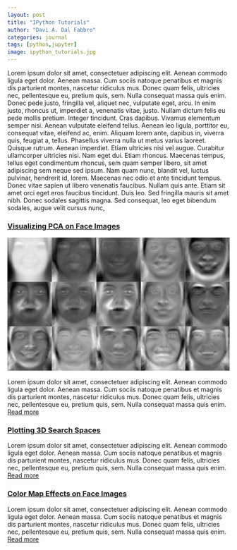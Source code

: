 ```yaml
---
layout: post
title: "IPython Tutorials"
author: "Davi A. Dal Fabbro"
categories: journal
tags: [python,jupyter]
image: ipython_tutorials.jpg
---
```


Lorem ipsum dolor sit amet, consectetuer adipiscing elit. Aenean commodo ligula eget dolor. Aenean massa. Cum sociis natoque penatibus et magnis dis parturient montes, nascetur ridiculus mus. Donec quam felis, ultricies nec, pellentesque eu, pretium quis, sem. Nulla consequat massa quis enim. Donec pede justo, fringilla vel, aliquet nec, vulputate eget, arcu. In enim justo, rhoncus ut, imperdiet a, venenatis vitae, justo. Nullam dictum felis eu pede mollis pretium. Integer tincidunt. Cras dapibus. Vivamus elementum semper nisi. Aenean vulputate eleifend tellus. Aenean leo ligula, porttitor eu, consequat vitae, eleifend ac, enim. Aliquam lorem ante, dapibus in, viverra quis, feugiat a, tellus. Phasellus viverra nulla ut metus varius laoreet. Quisque rutrum. Aenean imperdiet. Etiam ultricies nisi vel augue. Curabitur ullamcorper ultricies nisi. Nam eget dui. Etiam rhoncus. Maecenas tempus, tellus eget condimentum rhoncus, sem quam semper libero, sit amet adipiscing sem neque sed ipsum. Nam quam nunc, blandit vel, luctus pulvinar, hendrerit id, lorem. Maecenas nec odio et ante tincidunt tempus. Donec vitae sapien ut libero venenatis faucibus. Nullam quis ante. Etiam sit amet orci eget eros faucibus tincidunt. Duis leo. Sed fringilla mauris sit amet nibh. Donec sodales sagittis magna. Sed consequat, leo eget bibendum sodales, augue velit cursus nunc, 

### [Visualizing PCA on Face Images](https://github.com/ddfabbro/ipython_tutorial/blob/master/my_notebooks/faces_data_analysis.ipynb)
[![eigenfaces](../assets/img/eigenfaces.jpg)](https://github.com/ddfabbro/ipython_tutorial/blob/master/my_notebooks/faces_data_analysis.ipynb)

Lorem ipsum dolor sit amet, consectetuer adipiscing elit. Aenean commodo ligula eget dolor. Aenean massa. Cum sociis natoque penatibus et magnis dis parturient montes, nascetur ridiculus mus. Donec quam felis, ultricies nec, pellentesque eu, pretium quis, sem. Nulla consequat massa quis enim. [Read more](https://github.com/ddfabbro/ipython_tutorial/blob/master/my_notebooks/faces_data_analysis.ipynb)

### [Plotting 3D Search Spaces](https://github.com/ddfabbro/ipython_tutorial/blob/master/my_notebooks/plot3d_seach_space.ipynb)

Lorem ipsum dolor sit amet, consectetuer adipiscing elit. Aenean commodo ligula eget dolor. Aenean massa. Cum sociis natoque penatibus et magnis dis parturient montes, nascetur ridiculus mus. Donec quam felis, ultricies nec, pellentesque eu, pretium quis, sem. Nulla consequat massa quis enim. [Read more](https://github.com/ddfabbro/ipython_tutorial/blob/master/my_notebooks/faces_data_analysis.ipynb)

### [Color Map Effects on Face Images](https://github.com/ddfabbro/ipython_tutorial/blob/master/my_notebooks/colormap_effects.ipynb)

Lorem ipsum dolor sit amet, consectetuer adipiscing elit. Aenean commodo ligula eget dolor. Aenean massa. Cum sociis natoque penatibus et magnis dis parturient montes, nascetur ridiculus mus. Donec quam felis, ultricies nec, pellentesque eu, pretium quis, sem. Nulla consequat massa quis enim. [Read more](https://github.com/ddfabbro/ipython_tutorial/blob/master/my_notebooks/faces_data_analysis.ipynb)
